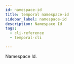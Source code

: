 ```yaml
---
id: namespace-id
title: temporal namespace-id
sidebar_label: namespace-id
description: Namespace Id
tags:
  - cli-reference
  - temporal-cli

---
```


Namespace Id.
